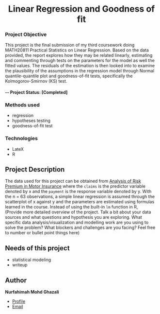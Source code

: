 <h1 align="center">Linear Regression and Goodness of fit</h1>

### Project Objective
This project is the final submission of my third coursework doing MATH20811 Practical Statistics on Linear Regression. Based on the data provided, the report explores how they may be related linearly, estimating and commenting through tests on the parameters for the model as well the fitted values. The residuals of the estimation is then looked into to examine the plausibility of the assumptions in the regression model through Normal quantile-quantile plot and goodness-of-fit tests, specifically the Kolmogorov-Smirnov (KS) test.

#### -- Project Status: [Completed]

### Methods used
- regression
- hypotheses testing
- goodness-of-fit test

### Technologies
- LateX
- R

## Project Description
The  data used for this project can be obtained from [Analysis of Risk Premium in Motor Insurance](https://github.com/fahimahghazali/Linear-regression-and-goodness-of-fit/blob/main/sweden_ins_data.txt) where the `claims` is the predictor variable denoted by x and the `payment` is the response variable denoted by y. With the n = 63 observations, a simple linear regression is assumed through the scatterplot of x against y and the parameters are estimated using formulas learned in the course. Instead of using the built-in `lm` function in R,  
(Provide more detailed overview of the project.  Talk a bit about your data sources and what questions and hypothesis you are exploring. What specific data analysis/visualization and modelling work are you using to solve the problem? What blockers and challenges are you facing?  Feel free to number or bullet point things here)

## Needs of this project

- statistical modeling
- writeup

## Author
**Nurfahimah Mohd Ghazali**

- [Profile](https://github.com/fahimahghazali "Fahimah Ghazali")
- [Email](mailto:fahimahghazali@icloud.com?subject=Hi% "Hi!")
